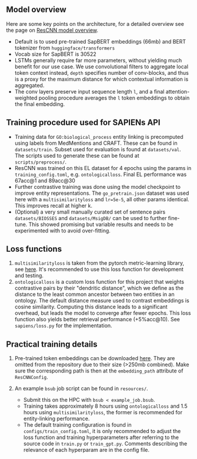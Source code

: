 ## Model overview

Here are some key points on the architecture, for a detailed overview see the page on [ResCNN model overview](ResCNN-model-overview).

* Default is to used pre-trained SapBERT embeddings (66mb) and BERT tokenizer from `huggingface/transformers`
* Vocab size for SapBERT is 30522
* LSTMs generally require far more parameters, without yielding much benefit for our use case. We use convolutional filters to aggregate local token context instead, `depth` specifies number of conv-blocks, and thus is a proxy for the maximum distance for which contextual information is aggregated.
* The conv layers preserve input sequence length `l`, and a final attention-weighted pooling procedure averages the `l` token embeddings to obtain the final embedding.

## Training procedure used for SAPIENs API

- Training data for `GO:biological_process` entity linking is precomputed using labels from MedMentions and CRAFT. These can be found in `datasets/train`. Subset used for evaluation is found at `datasets/val`. The scripts used to generate these can be found at `scripts/preprocess/`.
- ResCNN was trained on this EL dataset for 4 epochs using the params in `training_config.toml`, e.g. `ontologicalloss`. Final EL performance was 67acc@1 and 89acc@30
- Further contrastive training was done using the model checkpoint to improve entity representations. The `go_pretrain.json` dataset was used here with a `multisimilarityloss` and `lr=5e-5`, all other params identical. This improves recall at higher k.
- (Optional) a very small manually curated set of sentence pairs `datasets/BIOSSES` and `datasets/MsigDB/` can be used to further fine-tune. This showed promising but variable results and needs to be experimented with to avoid over-fitting.

## Loss functions

1. `multisimilarityloss` is taken from the pytorch metric-learning library, see [here](https://kevinmusgrave.github.io/pytorch-metric-learning/losses/). It's recommended to use this loss function for development and testing.
2. `ontologicalloss` is a custom loss function for this project that weights contrastive pairs by their "dendritic distance", which we define as the distance to the least common ancestor between two entities in an ontology. The default distance measure used to contrast embeddings is cosine similarity. Computing this distance leads to a significant overhead, but leads the model to converge after fewer epochs. This loss function also yields better retrieval performance (+5%acc@10). See `sapiens/loss.py` for the implementation.

## Practical training details

1. Pre-trained token embeddings can be downloaded [here](blank). They are omitted from the repository due to their size (>250mb combined). Make sure the corresponding path is then at the `embedding_path` attribute of `ResCNNConfig`.

2. An example `bsub` job script can be found in `resources/`. 
    - Submit this on the HPC with `bsub < example_job.bsub`.
    - Training takes approximately 8 hours using `ontologicalloss` and 1.5 hours using `multisimilarityloss`, the former is recommended for entity-linking performance.
    - The default training configuration is found in `configs/train_config.toml`, it is only recommended to adjust the loss function and training hyperparameters after referring to the source code in `train.py` or `train_gpt.py`. Comments describing the relevance of each hyperparam are in the config file.
